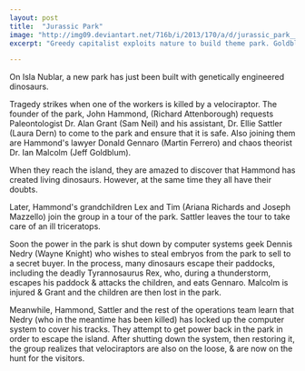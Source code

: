 ```yaml
---
layout: post
title:  "Jurassic Park"
image: "http://img09.deviantart.net/716b/i/2013/170/a/d/jurassic_park___1_by_moya_paleo_art-d69p8dw.jpg"
excerpt: "Greedy capitalist exploits nature to build theme park. Goldblum predicts chaos and nature bites back. Most people die."

---
```


On Isla Nublar, a new park has just been built with genetically engineered dinosaurs.

Tragedy strikes when one of the workers is killed by a velociraptor. The founder of the park, John Hammond, (Richard Attenborough) requests Paleontologist Dr. Alan Grant (Sam Neil) and his assistant, Dr. Ellie Sattler (Laura Dern) to come to the park and ensure that it is safe. Also joining them are Hammond's lawyer Donald Gennaro (Martin Ferrero) and chaos theorist Dr. Ian Malcolm (Jeff Goldblum).

When they reach the island, they are amazed to discover that Hammond has created living dinosaurs. However, at the same time they all have their doubts.

Later, Hammond's grandchildren Lex and Tim (Ariana Richards and Joseph Mazzello) join the group in a tour of the park. Sattler leaves the tour to take care of an ill triceratops.

Soon the power in the park is shut down by computer systems geek Dennis Nedry (Wayne Knight) who wishes to steal embryos from the park to sell to a secret buyer. In the process, many dinosaurs escape their paddocks, including the deadly Tyrannosaurus Rex, who, during a thunderstorm, escapes his paddock & attacks the children, and eats Gennaro. Malcolm is injured & Grant and the children are then lost in the park.

Meanwhile, Hammond, Sattler and the rest of the operations team learn that Nedry (who in the meantime has been killed) has locked up the computer system to cover his tracks. They attempt to get power back in the park in order to escape the island. After shutting down the system, then restoring it, the group realizes that velociraptors are also on the loose, & are now on the hunt for the visitors.
